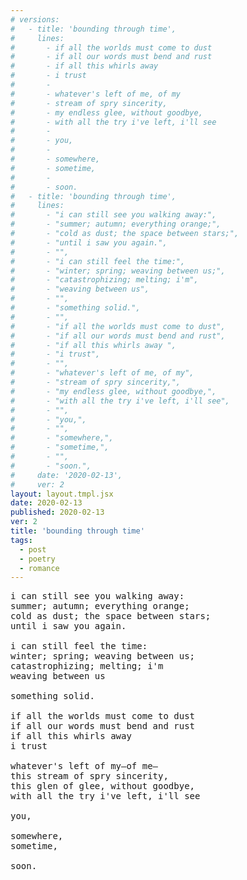 ```yaml
---
# versions:
#   - title: 'bounding through time', 
#     lines:
#       - if all the worlds must come to dust
#       - if all our words must bend and rust
#       - if all this whirls away
#       - i trust
#       - 
#       - whatever's left of me, of my
#       - stream of spry sincerity,
#       - my endless glee, without goodbye,
#       - with all the try i've left, i'll see
#       - 
#       - you,
#       - 
#       - somewhere,
#       - sometime,
#       - 
#       - soon.
#   - title: 'bounding through time', 
#     lines:
#       - "i can still see you walking away:",
#       - "summer; autumn; everything orange;",
#       - "cold as dust; the space between stars;",
#       - "until i saw you again.",
#       - "",
#       - "i can still feel the time:",
#       - "winter; spring; weaving between us;",
#       - "catastrophizing; melting; i'm",
#       - "weaving between us",
#       - "",
#       - "something solid.",
#       - "",
#       - "if all the worlds must come to dust",
#       - "if all our words must bend and rust",
#       - "if all this whirls away ",
#       - "i trust",
#       - "",
#       - "whatever's left of me, of my",
#       - "stream of spry sincerity,",
#       - "my endless glee, without goodbye,",
#       - "with all the try i've left, i'll see",
#       - "",
#       - "you,",
#       - "",
#       - "somewhere,",
#       - "sometime,",
#       - "",
#       - "soon.",
#     date: '2020-02-13',
#     ver: 2
layout: layout.tmpl.jsx
date: 2020-02-13
published: 2020-02-13
ver: 2
title: 'bounding through time'
tags:
  - post
  - poetry
  - romance
---
```

<pre>
i can still see you walking away:
summer; autumn; everything orange;
cold as dust; the space between stars;
until i saw you again.

i can still feel the time:
winter; spring; weaving between us;
catastrophizing; melting; i'm
weaving between us

something solid.

if all the worlds must come to dust
if all our words must bend and rust
if all this whirls away 
i trust

whatever's left of my—of me–
this stream of spry sincerity,
this glen of glee, without goodbye,
with all the try i've left, i'll see

you,

somewhere,
sometime,

soon.
</pre>
